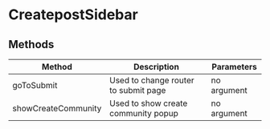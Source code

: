 # CreatepostSidebar

## Methods

<!-- @vuese:CreatepostSidebar:methods:start -->
|Method|Description|Parameters|
|---|---|---|
|goToSubmit|Used to change router to submit page|no argument|
|showCreateCommunity|Used to show create community popup|no argument|

<!-- @vuese:CreatepostSidebar:methods:end -->


